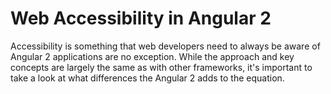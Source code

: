 # Web Accessibility in Angular 2

Accessibility is something that web developers need to always be aware of Angular 2 applications are no exception. While the approach and key concepts are largely the same as with other frameworks, it's important to take a look at what differences the Angular 2 adds to the equation.
